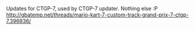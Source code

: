 Updates for CTGP-7, used by CTGP-7 updater. Nothing else :P
http://gbatemp.net/threads/mario-kart-7-custom-track-grand-prix-7-ctgp-7.396936/
